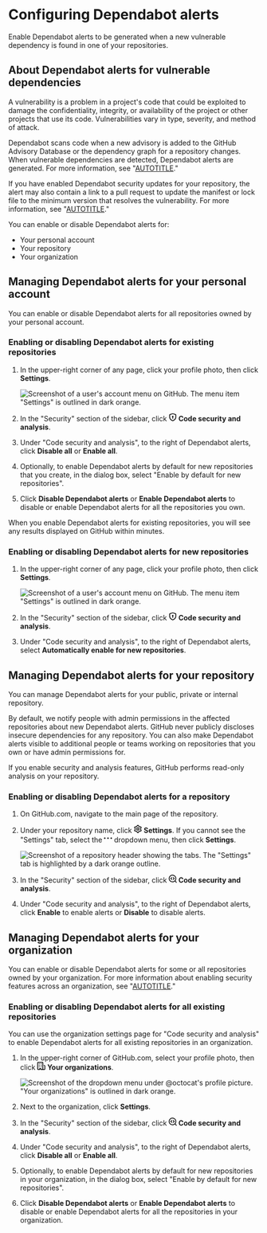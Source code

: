 # Configuring Dependabot alerts

Enable Dependabot alerts to be generated when a new vulnerable dependency is found in one of your repositories.

## About Dependabot alerts for vulnerable dependencies

A vulnerability is a problem in a project's code that could be exploited to damage the confidentiality, integrity, or availability of the project or other projects that use its code. Vulnerabilities vary in type, severity, and method of attack.

Dependabot scans code when a new advisory is added to the GitHub Advisory Database or the dependency graph for a repository changes. When vulnerable dependencies are detected, Dependabot alerts are generated. For more information, see "[AUTOTITLE](/code-security/dependabot/dependabot-alerts/about-dependabot-alerts)."

If you have enabled Dependabot security updates for your repository, the alert may also contain a link to a pull request to update the manifest or lock file to the minimum version that resolves the vulnerability. For more information, see "[AUTOTITLE](/code-security/dependabot/dependabot-security-updates/about-dependabot-security-updates)."

You can enable or disable Dependabot alerts for:
- Your personal account
- Your repository
- Your organization

## Managing Dependabot alerts for your personal account

You can enable or disable Dependabot alerts for all repositories owned by your personal account.

### Enabling or disabling Dependabot alerts for existing repositories

1. In the upper-right corner of any page, click your profile photo, then click **Settings**.

    ![Screenshot of a user's account menu on GitHub. The menu item "Settings" is outlined in dark orange.](/assets/images/help/settings/userbar-account-settings.png)

1. In the "Security" section of the sidebar, click **<svg version="1.1" width="16" height="16" viewBox="0 0 16 16" class="octicon octicon-shield-lock" aria-hidden="true"><path d="m8.533.133 5.25 1.68A1.75 1.75 0 0 1 15 3.48V7c0 1.566-.32 3.182-1.303 4.682-.983 1.498-2.585 2.813-5.032 3.855a1.697 1.697 0 0 1-1.33 0c-2.447-1.042-4.049-2.357-5.032-3.855C1.32 10.182 1 8.566 1 7V3.48a1.75 1.75 0 0 1 1.217-1.667l5.25-1.68a1.748 1.748 0 0 1 1.066 0Zm-.61 1.429.001.001-5.25 1.68a.251.251 0 0 0-.174.237V7c0 1.36.275 2.666 1.057 3.859.784 1.194 2.121 2.342 4.366 3.298a.196.196 0 0 0 .154 0c2.245-.957 3.582-2.103 4.366-3.297C13.225 9.666 13.5 8.358 13.5 7V3.48a.25.25 0 0 0-.174-.238l-5.25-1.68a.25.25 0 0 0-.153 0ZM9.5 6.5c0 .536-.286 1.032-.75 1.3v2.45a.75.75 0 0 1-1.5 0V7.8A1.5 1.5 0 1 1 9.5 6.5Z"></path></svg> Code security and analysis**.
1. Under "Code security and analysis", to the right of Dependabot alerts, click **Disable all** or **Enable all**.
1. Optionally, to enable Dependabot alerts by default for new repositories that you create, in the dialog box, select "Enable by default for new repositories".
1. Click **Disable Dependabot alerts** or **Enable Dependabot alerts** to disable or enable Dependabot alerts for all the repositories you own.

When you enable Dependabot alerts for existing repositories, you will see any results displayed on GitHub within minutes.

### Enabling or disabling Dependabot alerts for new repositories

1. In the upper-right corner of any page, click your profile photo, then click **Settings**.

    ![Screenshot of a user's account menu on GitHub. The menu item "Settings" is outlined in dark orange.](/assets/images/help/settings/userbar-account-settings.png)

1. In the "Security" section of the sidebar, click **<svg version="1.1" width="16" height="16" viewBox="0 0 16 16" class="octicon octicon-shield-lock" aria-hidden="true"><path d="m8.533.133 5.25 1.68A1.75 1.75 0 0 1 15 3.48V7c0 1.566-.32 3.182-1.303 4.682-.983 1.498-2.585 2.813-5.032 3.855a1.697 1.697 0 0 1-1.33 0c-2.447-1.042-4.049-2.357-5.032-3.855C1.32 10.182 1 8.566 1 7V3.48a1.75 1.75 0 0 1 1.217-1.667l5.25-1.68a1.748 1.748 0 0 1 1.066 0Zm-.61 1.429.001.001-5.25 1.68a.251.251 0 0 0-.174.237V7c0 1.36.275 2.666 1.057 3.859.784 1.194 2.121 2.342 4.366 3.298a.196.196 0 0 0 .154 0c2.245-.957 3.582-2.103 4.366-3.297C13.225 9.666 13.5 8.358 13.5 7V3.48a.25.25 0 0 0-.174-.238l-5.25-1.68a.25.25 0 0 0-.153 0ZM9.5 6.5c0 .536-.286 1.032-.75 1.3v2.45a.75.75 0 0 1-1.5 0V7.8A1.5 1.5 0 1 1 9.5 6.5Z"></path></svg> Code security and analysis**.
1. Under "Code security and analysis", to the right of Dependabot alerts, select **Automatically enable for new repositories**.

## Managing Dependabot alerts for your repository

You can manage Dependabot alerts for your public, private or internal repository.

By default, we notify people with admin permissions in the affected repositories about new Dependabot alerts. GitHub never publicly discloses insecure dependencies for any repository. You can also make Dependabot alerts visible to additional people or teams working on repositories that you own or have admin permissions for.

If you enable security and analysis features, GitHub performs read-only analysis on your repository.

### Enabling or disabling Dependabot alerts for a repository

1. On GitHub.com, navigate to the main page of the repository.
1. Under your repository name, click <svg version="1.1" width="16" height="16" viewBox="0 0 16 16" class="octicon octicon-gear" aria-hidden="true"><path d="M8 0a8.2 8.2 0 0 1 .701.031C9.444.095 9.99.645 10.16 1.29l.288 1.107c.018.066.079.158.212.224.231.114.454.243.668.386.123.082.233.09.299.071l1.103-.303c.644-.176 1.392.021 1.82.63.27.385.506.792.704 1.218.315.675.111 1.422-.364 1.891l-.814.806c-.049.048-.098.147-.088.294.016.257.016.515 0 .772-.01.147.038.246.088.294l.814.806c.475.469.679 1.216.364 1.891a7.977 7.977 0 0 1-.704 1.217c-.428.61-1.176.807-1.82.63l-1.102-.302c-.067-.019-.177-.011-.3.071a5.909 5.909 0 0 1-.668.386c-.133.066-.194.158-.211.224l-.29 1.106c-.168.646-.715 1.196-1.458 1.26a8.006 8.006 0 0 1-1.402 0c-.743-.064-1.289-.614-1.458-1.26l-.289-1.106c-.018-.066-.079-.158-.212-.224a5.738 5.738 0 0 1-.668-.386c-.123-.082-.233-.09-.299-.071l-1.103.303c-.644.176-1.392-.021-1.82-.63a8.12 8.12 0 0 1-.704-1.218c-.315-.675-.111-1.422.363-1.891l.815-.806c.05-.048.098-.147.088-.294a6.214 6.214 0 0 1 0-.772c.01-.147-.038-.246-.088-.294l-.815-.806C.635 6.045.431 5.298.746 4.623a7.92 7.92 0 0 1 .704-1.217c.428-.61 1.176-.807 1.82-.63l1.102.302c.067.019.177.011.3-.071.214-.143.437-.272.668-.386.133-.066.194-.158.211-.224l.29-1.106C6.009.645 6.556.095 7.299.03 7.53.01 7.764 0 8 0Zm-.571 1.525c-.036.003-.108.036-.137.146l-.289 1.105c-.147.561-.549.967-.998 1.189-.173.086-.34.183-.5.29-.417.278-.97.423-1.529.27l-1.103-.303c-.109-.03-.175.016-.195.045-.22.312-.412.644-.573.99-.014.031-.021.11.059.19l.815.806c.411.406.562.957.53 1.456a4.709 4.709 0 0 0 0 .582c.032.499-.119 1.05-.53 1.456l-.815.806c-.081.08-.073.159-.059.19.162.346.353.677.573.989.02.03.085.076.195.046l1.102-.303c.56-.153 1.113-.008 1.53.27.161.107.328.204.501.29.447.222.85.629.997 1.189l.289 1.105c.029.109.101.143.137.146a6.6 6.6 0 0 0 1.142 0c.036-.003.108-.036.137-.146l.289-1.105c.147-.561.549-.967.998-1.189.173-.086.34-.183.5-.29.417-.278.97-.423 1.529-.27l1.103.303c.109.029.175-.016.195-.045.22-.313.411-.644.573-.99.014-.031.021-.11-.059-.19l-.815-.806c-.411-.406-.562-.957-.53-1.456a4.709 4.709 0 0 0 0-.582c-.032-.499.119-1.05.53-1.456l.815-.806c.081-.08.073-.159.059-.19a6.464 6.464 0 0 0-.573-.989c-.02-.03-.085-.076-.195-.046l-1.102.303c-.56.153-1.113.008-1.53-.27a4.44 4.44 0 0 0-.501-.29c-.447-.222-.85-.629-.997-1.189l-.289-1.105c-.029-.11-.101-.143-.137-.146a6.6 6.6 0 0 0-1.142 0ZM11 8a3 3 0 1 1-6 0 3 3 0 0 1 6 0ZM9.5 8a1.5 1.5 0 1 0-3.001.001A1.5 1.5 0 0 0 9.5 8Z"></path></svg> **Settings**. If you cannot see the "Settings" tab, select the **<svg version="1.1" width="16" height="16" viewBox="0 0 16 16" class="octicon octicon-kebab-horizontal" aria-label="More" role="img"><path d="M8 9a1.5 1.5 0 1 0 0-3 1.5 1.5 0 0 0 0 3ZM1.5 9a1.5 1.5 0 1 0 0-3 1.5 1.5 0 0 0 0 3Zm13 0a1.5 1.5 0 1 0 0-3 1.5 1.5 0 0 0 0 3Z"></path></svg>** dropdown menu, then click **Settings**.

   ![Screenshot of a repository header showing the tabs. The "Settings" tab is highlighted by a dark orange outline.](/assets/images/help/repository/repo-actions-settings.png)
1. In the "Security" section of the sidebar, click **<svg version="1.1" width="16" height="16" viewBox="0 0 16 16" class="octicon octicon-codescan" aria-hidden="true"><path d="M8.47 4.97a.75.75 0 0 0 0 1.06L9.94 7.5 8.47 8.97a.75.75 0 1 0 1.06 1.06l2-2a.75.75 0 0 0 0-1.06l-2-2a.75.75 0 0 0-1.06 0ZM6.53 6.03a.75.75 0 0 0-1.06-1.06l-2 2a.75.75 0 0 0 0 1.06l2 2a.75.75 0 1 0 1.06-1.06L5.06 7.5l1.47-1.47Z"></path><path d="M12.246 13.307a7.501 7.501 0 1 1 1.06-1.06l2.474 2.473a.749.749 0 0 1-.326 1.275.749.749 0 0 1-.734-.215ZM1.5 7.5a6.002 6.002 0 0 0 3.608 5.504 6.002 6.002 0 0 0 6.486-1.117.748.748 0 0 1 .292-.293A6 6 0 1 0 1.5 7.5Z"></path></svg> Code security and analysis**.
1. Under "Code security and analysis", to the right of Dependabot alerts, click **Enable** to enable alerts or **Disable** to disable alerts.

## Managing Dependabot alerts for your organization

You can enable or disable Dependabot alerts for some or all repositories owned by your organization. For more information about enabling security features across an organization, see "[AUTOTITLE](/code-security/getting-started/securing-your-organization)."

### Enabling or disabling Dependabot alerts for all existing repositories

You can use the organization settings page for "Code security and analysis" to enable Dependabot alerts for all existing repositories in an organization.

1. In the upper-right corner of GitHub.com, select your profile photo, then click <svg version="1.1" width="16" height="16" viewBox="0 0 16 16" class="octicon octicon-organization" aria-hidden="true"><path d="M1.75 16A1.75 1.75 0 0 1 0 14.25V1.75C0 .784.784 0 1.75 0h8.5C11.216 0 12 .784 12 1.75v12.5c0 .085-.006.168-.018.25h2.268a.25.25 0 0 0 .25-.25V8.285a.25.25 0 0 0-.111-.208l-1.055-.703a.749.749 0 1 1 .832-1.248l1.055.703c.487.325.779.871.779 1.456v5.965A1.75 1.75 0 0 1 14.25 16h-3.5a.766.766 0 0 1-.197-.026c-.099.017-.2.026-.303.026h-3a.75.75 0 0 1-.75-.75V14h-1v1.25a.75.75 0 0 1-.75.75Zm-.25-1.75c0 .138.112.25.25.25H4v-1.25a.75.75 0 0 1 .75-.75h2.5a.75.75 0 0 1 .75.75v1.25h2.25a.25.25 0 0 0 .25-.25V1.75a.25.25 0 0 0-.25-.25h-8.5a.25.25 0 0 0-.25.25ZM3.75 6h.5a.75.75 0 0 1 0 1.5h-.5a.75.75 0 0 1 0-1.5ZM3 3.75A.75.75 0 0 1 3.75 3h.5a.75.75 0 0 1 0 1.5h-.5A.75.75 0 0 1 3 3.75Zm4 3A.75.75 0 0 1 7.75 6h.5a.75.75 0 0 1 0 1.5h-.5A.75.75 0 0 1 7 6.75ZM7.75 3h.5a.75.75 0 0 1 0 1.5h-.5a.75.75 0 0 1 0-1.5ZM3 9.75A.75.75 0 0 1 3.75 9h.5a.75.75 0 0 1 0 1.5h-.5A.75.75 0 0 1 3 9.75ZM7.75 9h.5a.75.75 0 0 1 0 1.5h-.5a.75.75 0 0 1 0-1.5Z"></path></svg> **Your organizations**.

   ![Screenshot of the dropdown menu under @octocat's profile picture. "Your organizations" is outlined in dark orange.](/assets/images/help/profile/your-organizations.png)

1. Next to the organization, click **Settings**.
1. In the "Security" section of the sidebar, click **<svg version="1.1" width="16" height="16" viewBox="0 0 16 16" class="octicon octicon-codescan" aria-hidden="true"><path d="M8.47 4.97a.75.75 0 0 0 0 1.06L9.94 7.5 8.47 8.97a.75.75 0 1 0 1.06 1.06l2-2a.75.75 0 0 0 0-1.06l-2-2a.75.75 0 0 0-1.06 0ZM6.53 6.03a.75.75 0 0 0-1.06-1.06l-2 2a.75.75 0 0 0 0 1.06l2 2a.75.75 0 1 0 1.06-1.06L5.06 7.5l1.47-1.47Z"></path><path d="M12.246 13.307a7.501 7.501 0 1 1 1.06-1.06l2.474 2.473a.749.749 0 0 1-.326 1.275.749.749 0 0 1-.734-.215ZM1.5 7.5a6.002 6.002 0 0 0 3.608 5.504 6.002 6.002 0 0 0 6.486-1.117.748.748 0 0 1 .292-.293A6 6 0 1 0 1.5 7.5Z"></path></svg> Code security and analysis**.
1. Under "Code security and analysis", to the right of Dependabot alerts, click **Disable all** or **Enable all**.
1. Optionally, to enable Dependabot alerts by default for new repositories in your organization, in the dialog box, select "Enable by default for new repositories".
1. Click **Disable Dependabot alerts** or **Enable Dependabot alerts** to disable or enable Dependabot alerts for all the repositories in your organization.
